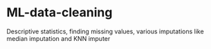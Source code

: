 # ML-data-cleaning

Descriptive statistics, finding missing values, various imputations like median imputation and KNN imputer
